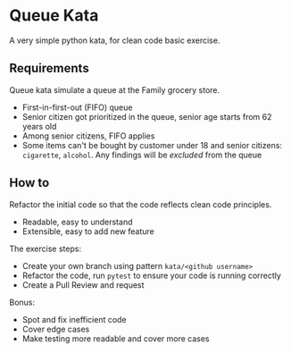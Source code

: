 # Queue Kata
A very simple python kata, for clean code basic exercise.

## Requirements
Queue kata simulate a queue at the Family grocery store.
* First-in-first-out (FIFO) queue
* Senior citizen got prioritized in the queue, senior age starts from 62 years old
* Among senior citizens, FIFO applies
* Some items can't be bought by customer under 18 and senior citizens: `cigarette`, `alcohol`. Any findings will be *excluded* from the queue

## How to
Refactor the initial code so that the code reflects clean code principles.
* Readable, easy to understand
* Extensible, easy to add new feature

The exercise steps:
* Create your own branch using pattern `kata/<github username>`
* Refactor the code, run `pytest` to ensure your code is running correctly
* Create a Pull Review and request

Bonus:
* Spot and fix inefficient code
* Cover edge cases
* Make testing more readable and cover more cases